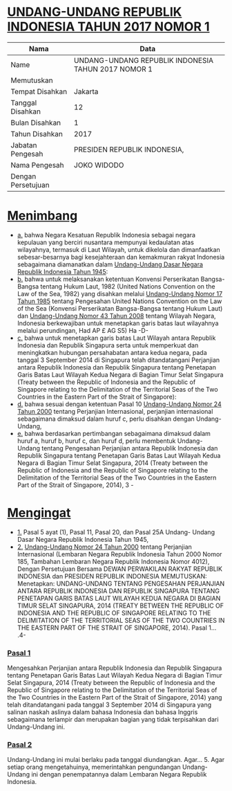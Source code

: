 # [UNDANG-UNDANG REPUBLIK INDONESIA TAHUN 2017 NOMOR 1](http://example.org/legal/document/uu/2017/1)

| Nama | Data |
| ------ | ----- |
|Name|UNDANG-UNDANG REPUBLIK INDONESIA TAHUN 2017 NOMOR 1|
|Memutuskan||
|Tempat Disahkan|Jakarta|
|Tanggal Disahkan|12|
|Bulan Disahkan|1|
|Tahun Disahkan|2017|
|Jabatan Pengesah|PRESIDEN REPUBLIK INDONESIA,|
|Nama Pengesah|JOKO WIDODO|
|Dengan Persetujuan||
# [Menimbang](http://example.org/legal/document/uu/2017/1/menimbang)

* [a.](http://example.org/legal/document/uu/2017/1/menimbang/point/a) bahwa Negara Kesatuan Republik Indonesia sebagai negara kepulauan yang berciri nusantara mempunyai kedaulatan atas wilayahnya, termasuk di Laut Wilayah, untuk dikelola dan dimanfaatkan sebesar-besarnya bagi kesejahteraan dan kemakmuran rakyat Indonesia sebagaimana diamanatkan dalam [Undang-Undang Dasar Negara Republik Indonesia Tahun 1945](http://example.org/legal/document/uu):
* [b.](http://example.org/legal/document/uu/2017/1/menimbang/point/b) bahwa untuk melaksanakan ketentuan Konvensi Perserikatan Bangsa-Bangsa tentang Hukum Laut, 1982 (United Nations Convention on the Law of the Sea, 1982) yang disahkan melalui [Undang-Undang Nomor 17 Tahun 1985](http://example.org/legal/document/uu/1985/17) tentang Pengesahan United Nations Convention on the Law of the Sea (Konvensi Perserikatan Bangsa-Bangsa tentang Hukum Laut) dan [Undang-Undang Nomor 43 Tahun 2008](http://example.org/legal/document/uu/2008/43) tentang Wilayah Negara, Indonesia berkewajiban untuk menetapkan garis batas laut wilayahnya melalui perundingan, Had AP £ AG S5) Ha -D-
* [c.](http://example.org/legal/document/uu/2017/1/menimbang/point/c) bahwa untuk menetapkan garis batas Laut Wilayah antara Republik Indonesia dan Republik Singapura serta untuk memperkuat dan meningkatkan hubungan persahabatan antara kedua negara, pada tanggal 3 September 2014 di Singapura telah ditandatangani Perjanjian antara Republik Indonesia dan Republik Singapura tentang Penetapan Garis Batas Laut Wilayah Kedua Negara di Bagian Timur Selat Singapura (Treaty between the Republic of Indonesia and the Republic of Singapore relating to the Delimitation of the Territorial Seas of the Two Countries in the Eastern Part of the Strait of Singapore):
* [d.](http://example.org/legal/document/uu/2017/1/menimbang/point/d) bahwa sesuai dengan ketentuan Pasal 10 [Undang-Undang Nomor 24 Tahun 2000](http://example.org/legal/document/uu/2000/24) tentang Perjanjian Internasional, perjanjian internasional sebagaimana dimaksud dalam huruf c, perlu disahkan dengan Undang-Undang,
* [e.](http://example.org/legal/document/uu/2017/1/menimbang/point/e) bahwa berdasarkan pertimbangan sebagaimana dimaksud dalam huruf a, huruf b, huruf c, dan huruf d, perlu membentuk Undang-Undang tentang Pengesahan Perjanjian antara Republik Indonesia dan Republik Singapura tentang Penetapan Garis Batas Laut Wilayah Kedua Negara di Bagian Timur Selat Singapura, 2014 (Treaty between the Republic of Indonesia and the Republic of Singapore relating to the Delimitation of the Territorial Seas of the Two Countries in the Eastern Part of the Strait of Singapore, 2014), 3 -
# [Mengingat](http://example.org/legal/document/uu/2017/1/mengingat)

* [1.](http://example.org/legal/document/uu/2017/1/mengingat/point/0001) Pasal 5 ayat (1), Pasal 11, Pasal 20, dan Pasal 25A Undang- Undang Dasar Negara Republik Indonesia Tahun 1945,
* [2.](http://example.org/legal/document/uu/2017/1/mengingat/point/0002) [Undang-Undang Nomor 24 Tahun 2000](http://example.org/legal/document/uu/2000/24) tentang Perjanjian Internasional (Lembaran Negara Republik Indonesia Tahun 2000 Nomor 185, Tambahan Lembaran Negara Republik Indonesia Nomor 4012), Dengan Persetujuan Bersama DEWAN PERWAKILAN RAKYAT REPUBLIK INDONESIA dan PRESIDEN REPUBLIK INDONESIA MEMUTUSKAN: Menetapkan: UNDANG-UNDANG TENTANG PENGESAHAN PERJANJIAN ANTARA REPUBLIK INDONESIA DAN REPUBLIK SINGAPURA TENTANG PENETAPAN GARIS BATAS LAUT WILAYAH KEDUA NEGARA DI BAGIAN TIMUR SELAT SINGAPURA, 2014 (TREATY BETWEEN THE REPUBLIC OF INDONESIA AND THE REPUBLIC OF SINGAPORE RELATING TO THE DELIMITATION OF THE TERRITORIAL SEAS OF THE TWO COUNTRIES IN THE EASTERN PART OF THE STRAIT OF SINGAPORE, 2014). Pasal 1... .4-

### [Pasal 1](http://example.org/legal/document/uu/2017/1/pasal/0001)
Mengesahkan Perjanjian antara Republik Indonesia dan Republik Singapura tentang Penetapan Garis Batas Laut Wilayah Kedua Negara di Bagian Timur Selat Singapura, 2014 (Treaty between the Republic of Indonesia and the Republic of Singapore relating to the Delimitation of the Territorial Seas of the Two Countries in the Eastern Part of the Strait of Singapore, 2014) yang telah ditandatangani pada tanggal 3 September 2014 di Singapura yang salinan naskah aslinya dalam bahasa Indonesia dan bahasa Inggris sebagaimana terlampir dan merupakan bagian yang tidak terpisahkan dari Undang-Undang ini.


### [Pasal 2](http://example.org/legal/document/uu/2017/1/pasal/0002)
Undang-Undang ini mulai berlaku pada tanggal diundangkan. Agar... 5. Agar setiap orang mengetahuinya, memerintahkan pengundangan Undang-Undang ini dengan penempatannya dalam Lembaran Negara Republik Indonesia.
